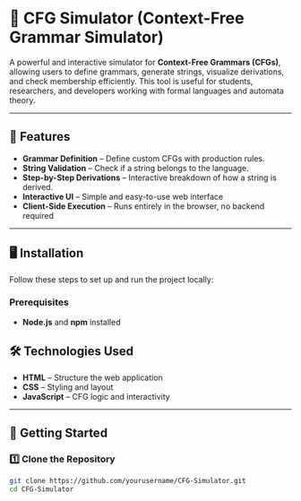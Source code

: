 # 📜 CFG Simulator (Context-Free Grammar Simulator)

A powerful and interactive simulator for **Context-Free Grammars (CFGs)**, allowing users to define grammars, generate strings, visualize derivations, and check membership efficiently. This tool is useful for students, researchers, and developers working with formal languages and automata theory.

---

## 🚀 Features
- **Grammar Definition** – Define custom CFGs with production rules.  
- **String Validation** – Check if a string belongs to the language.  
- **Step-by-Step Derivations** – Interactive breakdown of how a string is derived.  
- **Interactive UI** – Simple and easy-to-use web interface  
- **Client-Side Execution** – Runs entirely in the browser, no backend required  
---

## 🖥️ Installation

Follow these steps to set up and run the project locally:

### **Prerequisites**
- **Node.js** and **npm** installed

## 🛠️ Technologies Used

- **HTML** – Structure the web application  
- **CSS** – Styling and layout  
- **JavaScript** – CFG logic and interactivity  

---

## 🚀 Getting Started

### **1️⃣ Clone the Repository**
```bash
git clone https://github.com/yourusername/CFG-Simulator.git
cd CFG-Simulator
